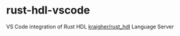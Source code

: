 # rust-hdl-vscode
VS Code integration of Rust HDL [kraigher/rust_hdl](https://github.com/kraigher/rust_hdl#vhdl-language-server) Language Server